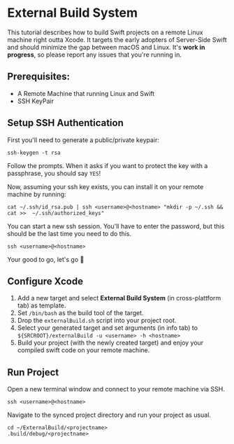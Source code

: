 # External Build System

This tutorial describes how to build Swift projects on a remote Linux machine right outta Xcode. It targets the early adopters of Server-Side Swift and should minimize the gap between macOS and Linux. It's **work in progress**, so please report any issues that you're running in.

## Prerequisites:

* A Remote Machine that running Linux and Swift
* SSH KeyPair

## Setup SSH Authentication

First you'll need to generate a public/private keypair:

```
ssh-keygen -t rsa
```

Follow the prompts. When it asks if you want to protect the key with a passphrase, you should say `YES`!

Now, assuming your ssh key exists, you can install it on your remote machine by running:

```
cat ~/.ssh/id_rsa.pub | ssh <username>@<hostname> "mkdir -p ~/.ssh && cat >>  ~/.ssh/authorized_keys"
```

You can start a new ssh session. You'll have to enter the password, but this should be the last time you need to do this.

```
ssh <username>@<hostname>
```

Your good to go, let's go 💪

## Configure Xcode

1. Add a new target and select **External Build System** (in cross-plattform tab) as template.
3. Set `/bin/bash` as the build tool of the target.
4. Drop the `externalBuild.sh` script into your project root.
5. Select your generated target and set arguments (in info tab) to `${SRCROOT}/externalBuild -u <username> -h <hostname>`
6. Build your project (with the newly created target) and enjoy your compiled swift code on your remote machine.

## Run Project

Open a new terminal window and connect to your remote machine via SSH.

```
ssh <username>@<hostname>
```

Navigate to the synced project directory and run your project as usual.

```
cd ~/ExternalBuild/<projectname>
.build/debug/<projectname>
```
